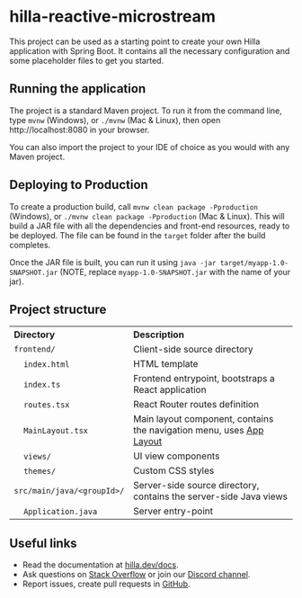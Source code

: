 # hilla-reactive-microstream

This project can be used as a starting point to create your own Hilla application with Spring Boot.
It contains all the necessary configuration and some placeholder files to get you started.

## Running the application

The project is a standard Maven project. To run it from the command line,
type `mvnw` (Windows), or `./mvnw` (Mac & Linux), then open
http://localhost:8080 in your browser.

You can also import the project to your IDE of choice as you would with any
Maven project.

## Deploying to Production

To create a production build, call `mvnw clean package -Pproduction` (Windows),
or `./mvnw clean package -Pproduction` (Mac & Linux).
This will build a JAR file with all the dependencies and front-end resources,
ready to be deployed. The file can be found in the `target` folder after the build completes.

Once the JAR file is built, you can run it using
`java -jar target/myapp-1.0-SNAPSHOT.jar` (NOTE, replace
`myapp-1.0-SNAPSHOT.jar` with the name of your jar).

## Project structure

<table style="width:100%; text-align: left;">
  <tr><th>Directory</th><th>Description</th></tr>
  <tr><td><code>frontend/</code></td><td>Client-side source directory</td></tr>
  <tr><td>&nbsp;&nbsp;&nbsp;&nbsp;<code>index.html</code></td><td>HTML template</td></tr>
  <tr><td>&nbsp;&nbsp;&nbsp;&nbsp;<code>index.ts</code></td><td>Frontend 
entrypoint, bootstraps a React application</td></tr>
  <tr><td>&nbsp;&nbsp;&nbsp;&nbsp;<code>routes.tsx</code></td><td>React Router routes definition</td></tr>
  <tr><td>&nbsp;&nbsp;&nbsp;&nbsp;<code>MainLayout.tsx</code></td><td>Main 
layout component, contains the navigation menu, uses <a href="https://hilla.dev/docs/react/components/app-layout">
App Layout</a></td></tr>
  <tr><td>&nbsp;&nbsp;&nbsp;&nbsp;<code>views/</code></td><td>UI view 
components</td></tr>
  <tr><td>&nbsp;&nbsp;&nbsp;&nbsp;<code>themes/</code></td><td>Custom  
CSS styles</td></tr>
  <tr><td><code>src/main/java/&lt;groupId&gt;/</code></td><td>Server-side 
source directory, contains the server-side Java views</td></tr>
  <tr><td>&nbsp;&nbsp;&nbsp;&nbsp;<code>Application.java</code></td><td>Server entry-point</td></tr>
</table>

## Useful links

- Read the documentation at [hilla.dev/docs](https://hilla.dev/docs/).
- Ask questions on [Stack Overflow](https://stackoverflow.com/questions/tagged/hilla) or join our [Discord channel](https://discord.gg/MYFq5RTbBn).
- Report issues, create pull requests in [GitHub](https://github.com/vaadin/hilla).
